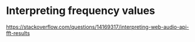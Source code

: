 # Interpreting frequency values

https://stackoverflow.com/questions/14169317/interpreting-web-audio-api-fft-results